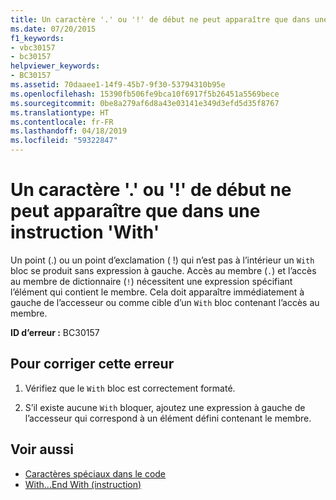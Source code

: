 ```yaml
---
title: Un caractère '.' ou '!' de début ne peut apparaître que dans une instruction 'With'
ms.date: 07/20/2015
f1_keywords:
- vbc30157
- bc30157
helpviewer_keywords:
- BC30157
ms.assetid: 70daaee1-14f9-45b7-9f30-53794310b95e
ms.openlocfilehash: 15390fb506fe9bca10f6917f5b26451a5569bece
ms.sourcegitcommit: 0be8a279af6d8a43e03141e349d3efd5d35f8767
ms.translationtype: HT
ms.contentlocale: fr-FR
ms.lasthandoff: 04/18/2019
ms.locfileid: "59322847"
---
```

# <a name="leading--or--can-only-appear-inside-a-with-statement"></a>Un caractère '.' ou '!' de début ne peut apparaître que dans une instruction 'With'
Un point (.) ou un point d’exclamation ( !) qui n’est pas à l’intérieur un `With` bloc se produit sans expression à gauche. Accès au membre (`.`) et l’accès au membre de dictionnaire (`!`) nécessitent une expression spécifiant l’élément qui contient le membre. Cela doit apparaître immédiatement à gauche de l’accesseur ou comme cible d’un `With` bloc contenant l’accès au membre.  
  
 **ID d’erreur :** BC30157  
  
## <a name="to-correct-this-error"></a>Pour corriger cette erreur  
  
1. Vérifiez que le `With` bloc est correctement formaté.  
  
2. S’il existe aucune `With` bloquer, ajoutez une expression à gauche de l’accesseur qui correspond à un élément défini contenant le membre.  
  
## <a name="see-also"></a>Voir aussi

- [Caractères spéciaux dans le code](../../../visual-basic/programming-guide/program-structure/special-characters-in-code.md)
- [With...End With (instruction)](../../../visual-basic/language-reference/statements/with-end-with-statement.md)
